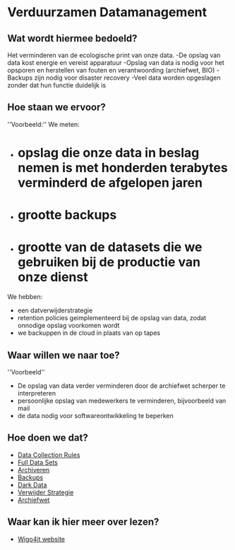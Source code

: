 # Verduurzamen Datamanagement

## Wat wordt hiermee bedoeld?
Het verminderen van de ecologische print van onze data.
-De opslag van data kost energie en vereist apparatuur
-Opslag van data is nodig voor  het opsporen en herstellen van fouten en verantwoording (archiefwet, BIO)
-Backups zijn nodig voor disaster recovery
-Veel data worden opgeslagen zonder dat hun functie duidelijk is

## Hoe staan we ervoor?
''Voorbeeld:''
We meten:
- # opslag die onze data in beslag nemen is met honderden terabytes verminderd de afgelopen jaren
- # grootte backups
- # grootte van de datasets die we gebruiken bij de productie van onze dienst
We hebben:
- een datverwijderstrategie
- retention policies geimplementeerd bij de opslag van data, zodat onnodige opslag voorkomen wordt
- we backuppen in de cloud in plaats van op tapes

## Waar willen we naar toe?
''Voorbeeld''
- De opslag van data verder verminderen door de archiefwet scherper te interpreteren
- persoonlijke opslag van medewerkers te verminderen, bijvoorbeeld van mail 
- de data nodig voor softwareontwikkeling te beperken

## Hoe doen we dat?

- <a href="wiki.html?page=dataCollectionRules">Data Collection Rules</a>
- <a href="wiki.html?page=fullDataSets">Full Data Sets</a>
- <a href="wiki.html?page=archiveren">Archiveren</a>
- <a href="wiki.html?page=backups">Backups</a>
- <a href="wiki.html?page=darkData">Dark Data</a>
- <a href="wiki.html?page=verwijderStrategie">Verwijder Strategie</a>
- <a href="wiki.html?page=archiefwet">Archiefwet</a>




## Waar kan ik hier meer over lezen?
- <a href="https://www.wigo4it.nl/?utm=duurzaamheidsradar">Wigo4it website</a>